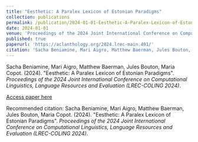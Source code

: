 ```yaml
---
title: "Eesthetic: A Paralex Lexicon of Estonian Paradigms"
collection: publications
permalink: /publication/2024-01-01-Eesthetic-A-Paralex-Lexicon-of-Estonian-Paradigms
date: 2024-01-01
venue: 'Proceedings of the 2024 Joint International Conference on Computational Linguistics, Language Resources and Evaluation (LREC-COLING 2024)'
published: true
paperurl: 'https://aclanthology.org/2024.lrec-main.491/'
citation: 'Sacha Beniamine, Mari Aigro, Matthew Baerman, Jules Bouton, Maria Copot. (2024). &quot;Eesthetic: A Paralex Lexicon of Estonian Paradigms&quot;. <i>Proceedings of the 2024 Joint International Conference on Computational Linguistics, Language Resources and Evaluation (LREC-COLING 2024)</i>.'
---
```


Sacha Beniamine, Mari Aigro, Matthew Baerman, Jules Bouton, Maria Copot. (2024). "Eesthetic: A Paralex Lexicon of Estonian Paradigms". <i>Proceedings of the 2024 Joint International Conference on Computational Linguistics, Language Resources and Evaluation (LREC-COLING 2024)</i>.

[Access paper here](https://aclanthology.org/2024.lrec-main.491/)

Recommended citation: Sacha Beniamine, Mari Aigro, Matthew Baerman, Jules Bouton, Maria Copot. (2024). "Eesthetic: A Paralex Lexicon of Estonian Paradigms". <i>Proceedings of the 2024 Joint International Conference on Computational Linguistics, Language Resources and Evaluation (LREC-COLING 2024)</i>.
